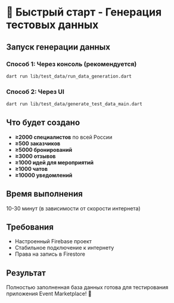 # 🚀 Быстрый старт - Генерация тестовых данных

## Запуск генерации данных

### Способ 1: Через консоль (рекомендуется)
```bash
dart run lib/test_data/run_data_generation.dart
```

### Способ 2: Через UI
```bash
dart run lib/test_data/generate_test_data_main.dart
```

## Что будет создано

- **≥2000 специалистов** по всей России
- **≥500 заказчиков** 
- **≥5000 бронирований**
- **≥3000 отзывов**
- **≥1000 идей для мероприятий**
- **≥1000 чатов**
- **≥10000 уведомлений**

## Время выполнения
10-30 минут (в зависимости от скорости интернета)

## Требования
- Настроенный Firebase проект
- Стабильное подключение к интернету
- Права на запись в Firestore

## Результат
Полностью заполненная база данных готова для тестирования приложения Event Marketplace! 🎉


